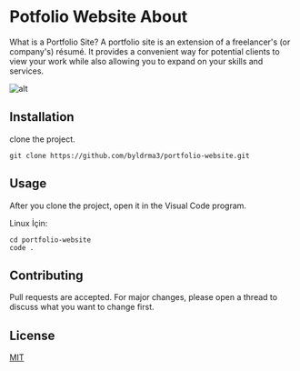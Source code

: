 # Potfolio Website About

What is a Portfolio Site? A portfolio site is an extension of a freelancer's (or company's) résumé. It provides a convenient way for potential clients to view your work while also allowing you to expand on your skills and services.

![alt](https://imgyukle.com/f/2022/03/16/E1QkRH.jpg)

## Installation

clone the project.

```git
git clone https://github.com/byldrma3/portfolio-website.git
```

## Usage

After you clone the project, open it in the Visual Code program.

Linux İçin:
```git
cd portfolio-website
code .
```

## Contributing

Pull requests are accepted. For major changes, please open a thread to discuss what you want to change first.

## License

[MIT](https://choosealicense.com/licenses/mit/)

